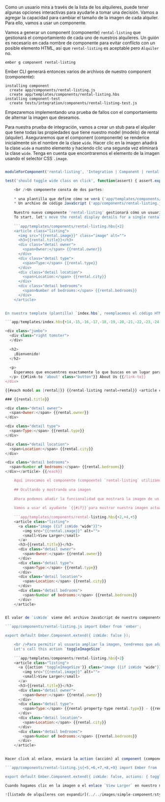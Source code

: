 Como un usuario mira a través de la lista de los alquileres, puede tener algunas opciones interactivas para ayudarle a tomar una decisión. Vamos a agregar la capacidad para cambiar el tamaño de la imagen de cada alquiler. Para ello, vamos a usar un componente.

Vamos a generar un component (componente) `rental-listing` que gestionará el comportamiento de cada uno de nuestros alquileres. Un guión es necesario en cada nombre de componente para evitar conflicto con un posible elemento HTML, así que `rental-listing` es aceptable pero `Alquiler` no.

```shell
ember g component rental-listing
```

Ember CLI generará entonces varios de archivos de nuestro component (componente):

```shell
installing component
  create app/components/rental-listing.js
  create app/templates/components/rental-listing.hbs
installing component-test
  create tests/integration/components/rental-listing-test.js
```

Empezaremos implementando una prueba de fallos con el comportamiento de alternar la imagen que deseamos.

Para nuestra prueba de integración, vamos a crear un stub para el alquiler que tiene todas las propiedades que tiene nuestro model (modelo) de rental (alquiler). Aseguraremos que el component (componente) se renderice inicialmente sin el nombre de la clase `wide`. Hacer clic en la imagen añadirá la clase `wide` a nuestro elemento y haciendo clic una segunda vez eliminará la clase `wide`. Tenga en cuenta que encontraremos el elemento de la imagen usando el selector CSS `.image`.

```tests/integration/components/rental-listing-test.js import { moduleForComponent, test } from 'ember-qunit'; import hbs from 'htmlbars-inline-precompile'; import Ember from 'ember';

moduleForComponent('rental-listing', 'Integration | Component | rental listing', { integration: true });

test('should toggle wide class on click', function(assert) { assert.expect(3); let stubRental = Ember.Object.create({ image: 'fake.png', title: 'test-title', owner: 'test-owner', type: 'test-type', city: 'test-city', bedrooms: 3 }); this.set('rentalObj', stubRental); this.render(hbs`{{rental-listing rental=rentalObj}}`); assert.equal(this.$('.image.wide').length, 0, 'initially rendered small'); this.$('.image').click(); assert.equal(this.$('.image.wide').length, 1, 'rendered wide after click'); this.$('.image').click(); assert.equal(this.$('.image.wide').length, 0, 'rendered small after second click'); });

    <br />Un componente consta de dos partes:
    
    * una plantilla que define cómo se verá ('app/templates/components/rental-listing.hbs')
    * Un archivo de código JavaScript ('app/components/rental-listing.js') que define cómo se comportará.
    
    Nuestro nuevo componente 'rental-listing' gestionará cómo un usuario ve e interactúa con un alquiler.
    To start, let's move the rental display details for a single rental from the `index.hbs` template into `rental-listing.hbs` and add the image field:
    
    ```app/templates/components/rental-listing.hbs{+2}
    <article class="listing">
      <img src="{{rental.image}}" class="image" alt="">
      <h3>{{rental.title}}</h3>
      <div class="detail owner">
        <span>Owner:</span> {{rental.owner}}
      </div>
      <div class="detail type">
        <span>Type:</span> {{rental.type}}
      </div>
      <div class="detail location">
        <span>Location:</span> {{rental.city}}
      </div>
      <div class="detail bedrooms">
        <span>Number of bedrooms:</span> {{rental.bedrooms}}
      </div>
    </article>
    

En nuestra template (plantilla) `index.hbs`, reemplacemos el código HTML antiguo dentro de nuestro loop `{{#each}}` con nuestro nuevo component (componente) `rental-listing`:

```app/templates/index.hbs{+14,-15,-16,-17,-18,-19,-20,-21,-22,-23,-24,-25,-26,-27,-28,-29} 

<div class="jumbo">
  <div class="right tomster">
  </div>
  
  <h2>
    ¡Bienvenido!
  </h2>
  
  <p>
    Esperamos que encuentres exactamente lo que buscas en un lugar para quedarte. <br />Navega nuestro listado, o usa la búsqueda en la parte superior para refinar tu búsqueda.
  </p> {{#link-to 'about' class="button"}} About Us {{/link-to}}
</div>

{{#each model as |rental|}} {{rental-listing rental=rental}} <article class="listing"> 

### {{rental.title}}

<div class="detail owner">
  <span>Owner:</span> {{rental.owner}}
</div>

<div class="detail type">
  <span>Type:</span> {{rental.type}}
</div>

<div class="detail location">
  <span>Location:</span> {{rental.city}}
</div>

<div class="detail bedrooms">
  <span>Number of bedrooms:</span> {{rental.bedrooms}}
</div></article> {{/each}}

    Aquí invocamos el componente (compoente) `rental-listing` utilizando su nombre y asignamos cada `rentalUnit` como el atributo `rental` del component (componente).
    
    ## Ocultando y mostrando una imagen 
    
    Ahora podemos añadir la funcionalidad que mostrará la imagen de un alquiler cuando sea solicitado por el usuario.
    
    Vamos a usar el ayudante `{{#if}}`para mostrar nuestra imagen actual de alquiler más grande sólo cuando `isWide` se defina como true, estableciendo el nombre de la clase de elemento como `wide`. También vamos a añadir algún texto para indicar que la imagen puede cliquearse y envolverla con un enlace, dándole `image` como nombre de clase para que nuestro test puede encontrarla.
    
    ```app/templates/components/rental-listing.hbs{+2,+4,+5}
    <article class="listing">
      <a class="image {{if isWide "wide"}}">
        <img src="{{rental.image}}" alt="">
        <small>View Larger</small>
      </a>
      <h3>{{rental.title}}</h3>
      <div class="detail owner">
        <span>Owner:</span> {{rental.owner}}
      </div>
      <div class="detail type">
        <span>Type:</span> {{rental.type}}
      </div>
      <div class="detail location">
        <span>Location:</span> {{rental.city}}
      </div>
      <div class="detail bedrooms">
        <span>Number of bedrooms:</span> {{rental.bedrooms}}
      </div>
    </article>
    

El valor de `isWide` viene del archivo JavaScript de nuestro componente, en este caso `rental-listing.js`. Ya que no queremos que la imagen sea más pequeña al principio, la propiedad inicia como `false`:

```app/components/rental-listing.js import Ember from 'ember';

export default Ember.Component.extend({ isWide: false });

    <br />Para permitir al usuario ampliar la imagen, tendremos que añadir una action (acción) que cambia el valor de 'isWide'.
    Let's call this action `toggleImageSize`
    
    ```app/templates/components/rental-listing.hbs{+2}
    <article class="listing">
      <a {{action 'toggleImageSize'}} class="image {{if isWide "wide"}}">
        <img src="{{rental.image}}" alt="">
        <small>View Larger</small>
      </a>
      <h3>{{rental.title}}</h3>
      <div class="detail owner">
        <span>Owner:</span> {{rental.owner}}
      </div>
      <div class="detail type">
        <span>Type:</span> {{rental-property-type rental.type}} - {{rental.type}}
      </div>
      <div class="detail location">
        <span>Location:</span> {{rental.city}}
      </div>
      <div class="detail bedrooms">
        <span>Number of bedrooms:</span> {{rental.bedrooms}}
      </div>
    </article>
    

Hacer click al enlace, enviará la action (acción) al component (componente). Ember entonces irá al hash `actions` y llamará a la función `toggleImageSize`. Creemos la función `toggleImageSize` y cambiaremos la propiedad `isWide` en el component (componente):

```app/components/rental-listing.js{+5,+6,+7,+8,+9} import Ember from 'ember';

export default Ember.Component.extend({ isWide: false, actions: { toggleImageSize() { this.toggleProperty('isWide'); } } }); ```

Cuando hagamos clic en la imagen o el enlace `View Larger` en nuestro navegador, veremos nuestra imagen de muestra más grande, o cuando hagamos clic en la imagen ampliada otra vez la veremos más pequeña.

![listado de alquileres con expandir](../../images/simple-component/styled-rental-listings.png)